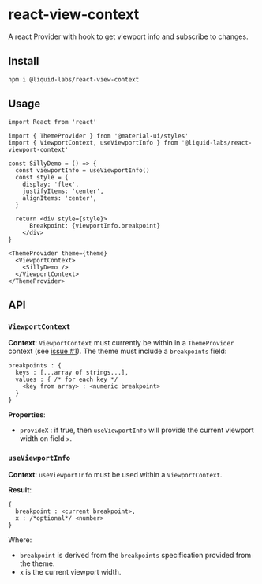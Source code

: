# react-view-context

A react Provider with hook to get viewport info and subscribe to changes.

## Install

    npm i @liquid-labs/react-view-context

## Usage

    import React from 'react'

    import { ThemeProvider } from '@material-ui/styles'
    import { ViewportContext, useViewportInfo } from '@liquid-labs/react-viewport-context'

    const SillyDemo = () => {
      const viewportInfo = useViewportInfo()
      const style = {
        display: 'flex',
        justifyItems: 'center',
        alignItems: 'center',
      }

      return <div style={style}>
          Breakpoint: {viewportInfo.breakpoint}
        </div>
    }

    <ThemeProvider theme={theme}
      <ViewportContext>
        <SillyDemo />
      </ViewportContext>
    </ThemeProvider>

## API

### `ViewportContext`

**Context**:
`ViewportContext` must currently be within in a `ThemeProvider` context (see
[issue #1](https://github.com/Liquid-Labs/react-viewport-context/issues/1)). The
theme must include a `breakpoints` field:

```
breakpoints : {
  keys : [...array of strings...],
  values : { /* for each key */
    <key from array> : <numeric breakpoint>
  }
}
```
**Properties**:
* `provideX` : if true, then `useViewportInfo` will provide the current viewport
width on field `x`.

### `useViewportInfo`

**Context**:
`useViewportInfo` must be used within a `ViewportContext`.

**Result**:

```
{
  breakpoint : <current breakpoint>,
  x : /*optional*/ <number>
}
```
Where:
* `breakpoint` is derived from the `breakpoints` specification provided from
the theme.
* `x` is the current viewport width.
